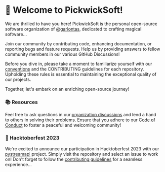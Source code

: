 # 👋 Welcome to PickwickSoft!
We are thrilled to have you here! PickwickSoft is the personal open-source software organization of [@garlontas](https://github.com/garlontas), dedicated to crafting magical software…

Join our community by contributing code, enhancing documentation, or reporting bugs and feature requests. Help us by providing answers to fellow community members in our various GitHub Discussions!

Before you dive in, please take a moment to familiarize yourself with our [conventions](https://github.com/PickwickSoft/conventions) and the CONTRIBUTING guidelines for each repository. Upholding these rules is essential to maintaining the exceptional quality of our projects.

Together, let's embark on an enriching open-source journey!

### 📚 Resources
Feel free to ask questions in our [organization discussions](https://github.com/orgs/PickwickSoft/discussions) and lend a hand to others in solving their problems. Ensure that you adhere to our [Code of Conduct](https://github.com/PickwickSoft/conventions/blob/main/CODE_OF_CONDUCT.md) to foster a peaceful and welcoming community!

### 🍺 Hacktoberfest 2023
We're excited to announce our participation in Hacktoberfest 2023 with our [pystreamapi](https://github.com/PickwickSoft/pystreamapi) project. Simply visit the repository and select an issue to work on! Don't forget to follow the [contributing guidelines](https://github.com/PickwickSoft/pystreamapi/blob/main/CONTRIBUTING.md) for a seamless experience…
